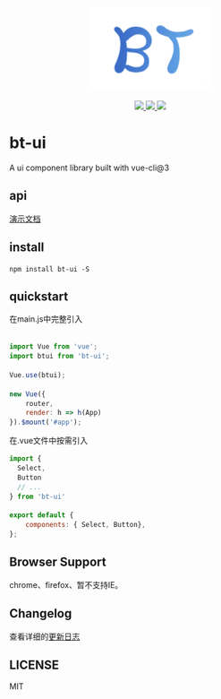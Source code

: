 <p align="center">
    <img src="./examples/assets/logo1.png" height="150px">
</p>
<p align="center">
    <a href="https://www.npmjs.com/package/bt-ui">
        <img src="https://img.shields.io/npm/v/bt-ui.svg">
    </a>
    <a href="https://www.npmjs.com/package/bt-ui">
        <img src="https://img.shields.io/npm/dm/bt-ui.svg">
    </a>
    <a href="LICENSE">
        <img src="https://img.shields.io/github/license/mashape/apistatus.svg">
    </a>
</p>

# bt-ui
A ui component library built with vue-cli@3
## api
[演示文档](http://frontman.cn/bt-ui)

## install
```shell
npm install bt-ui -S
```
## quickstart
在main.js中完整引入
``` js

import Vue from 'vue';
import btui from 'bt-ui';

Vue.use(btui);

new Vue({
    router,
    render: h => h(App)
}).$mount('#app');
```
在.vue文件中按需引入
``` js
import {
  Select,
  Button
  // ...
} from 'bt-ui'

export default {
    components: { Select, Button},
};
```
## Browser Support
chrome、firefox、暂不支持IE。

## Changelog
查看详细的[更新日志](https://github.com/ouyangshikang/bt-ui/blob/master/examples/docs/changelog.md)

## LICENSE
MIT




